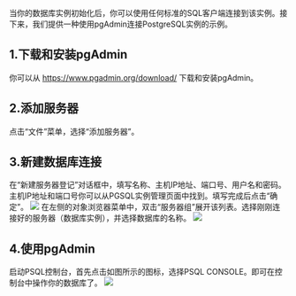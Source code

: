 当你的数据库实例初始化后，你可以使用任何标准的SQL客户端连接到该实例。接下来，我们提供一种使用pgAdmin连接PostgreSQL实例的示例。

## 1.下载和安装pgAdmin
你可以从 https://www.pgadmin.org/download/ 下载和安装pgAdmin。

## 2.添加服务器
点击“文件”菜单，选择“添加服务器”。

## 3.新建数据库连接
在“新建服务器登记”对话框中，填写名称、主机IP地址、端口号、用户名和密码。主机IP地址和端口号你可以从PGSQL实例管理页面中找到。填写完成后点击“确定”。
![](https://mccdn.qcloud.com/static/img/fd480ec9413eb6b7ff53d212fafd3ecd/image.png)
在左侧的对象浏览器菜单中，双击“服务器组”展开该列表。选择刚刚连接好的服务器（数据库实例），并选择数据库的名称。
![](https://mccdn.qcloud.com/static/img/a66c259deee8524a0cf35cb3c5e29642/image.jpg)
## 4.使用pgAdmin
启动PSQL控制台，首先点击如图所示的图标，选择PSQL CONSOLE。即可在控制台中操作你的数据库了。
![](https://mccdn.qcloud.com/static/img/21e18377780799f20c40c48421c041a1/image.jpg)


